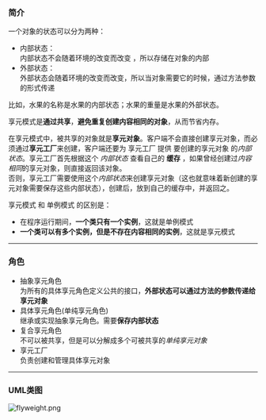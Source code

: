 ### 简介  

一个对象的状态可以分为两种：  

* 内部状态：    
内部状态不会随着环境的改变而改变 ，所以存储在对象的内部  
* 外部状态：  
外部状态会随着环境的改变而改变，所以当对象需要它的时候，通过方法参数的形式传递  

比如，水果的名称是水果的内部状态；水果的重量是水果的外部状态。  

享元模式是**通过共享**，**避免重复创建内容相同的对象**，从而节省内存。  

在享元模式中，被共享的对象就是**享元对象**。客户端不会直接创建享元对象，而必须通过**享元工厂**来创建，客户端还要为 享元工厂 提供 要创建的享元对象 的*内部状态*。享元工厂首先根据这个 *内部状态* 查看自己的 **缓存** ，如果曾经创建过*内容相同*的享元对象，则直接返回该对象。  
否则，享元工厂需要使用这个*内部状态*来创建享元对象（这也就意味着新创建的享元对象需要保存这些内部状态），创建后，放到自己的缓存中，并返回之。  

享元模式 和 单例模式 的区别是：  

* 在程序运行期间，**一个类只有一个实例**，这就是单例模式
* **一个类可以有多个实例，但是不存在内容相同的实例**，这就是享元模式  

---  

### 角色  

* 抽象享元角色  
为所有的具体享元角色定义公共的接口，**外部状态可以通过方法的参数传递给享元对象**     
* 具体享元角色(单纯享元角色)  
继承或实现抽象享元角色。需要**保存内部状态**  
* 复合享元角色  
不可以被共享，但是可以分解成多个可被共享的*单纯享元对象*    
* 享元工厂  
负责创建和管理具体享元对象  

---

### UML类图  

![flyweight.png](http://timd.cn/content/images/pictures/flyweight.png)  
  

